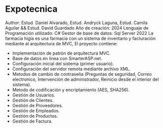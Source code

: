 # Expotecnica
Author: Estud. Daniel Alvarado, Estud. Andryck Laguna, Estud. Camila Aguilar && Estud. David Guardado
Año de creación: 2024
Lenguaje de Programación utilizado: C#
Gestor de base de datos: Sql Server 2022
La farmacia higia es una farmacia con un sistema de inventario y facturación mediante al arquitectura de MVC, El proyecto contiene:

* Implementación de patrón de arquitectura MVC.
* Base de datos en linea con SmarterASP.net.
* Configuración inicial del sistema (primer usuario).
* Configuración del servidor remota mediante archivo XML.
* Metodos de cambio de contraseña (Preguntas de seguridad, Correo electronico, Intervención de administrador, Reinicio desde el interior del sistema).
* Metodo de codificación y encriptamiento (AES, SHA256).
* Gestión de Usuarios.
* Gestión de Clientes.
* Gestión de Proveedores.
* Gestión de Empleados.
* Gestión de Productos.
* Gestión de Factura.


